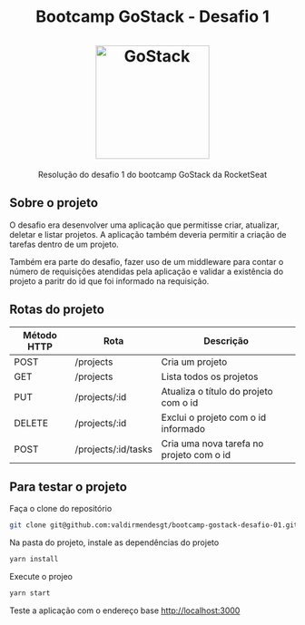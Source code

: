 <h1 align="center">
    <strong>Bootcamp GoStack - Desafio 1</strong>
    <br />
    <br />
    <img alt="GoStack" src="https://rocketseat-cdn.s3-sa-east-1.amazonaws.com/bootcamp-header.png" width="200px" />
</h1>

<p align="center">
  Resolução do desafio 1 do bootcamp GoStack da RocketSeat
</p>

## Sobre o projeto

O desafio era desenvolver uma aplicação que permitisse criar, atualizar, deletar
e listar projetos. A aplicação também deveria permitir a criação de tarefas dentro de um projeto.

Também era parte do desafio, fazer uso de um middleware para contar o número de requisições atendidas pela aplicação e validar a existência do projeto a paritr
do id que foi informado na requisição.

## Rotas do projeto

|Método HTTP|         Rota        |            Descrição                     |
|-----------|---------------------|------------------------------------------|
| POST      | /projects           | Cria um projeto                          |
| GET       | /projects           | Lista todos os projetos                  |
| PUT       | /projects/:id       | Atualiza o título do projeto com o id    |
| DELETE    | /projects/:id       | Exclui o projeto com o id informado      |
| POST      | /projects/:id/tasks | Cria uma nova tarefa no projeto com o id |

## Para testar o projeto

Faça o clone do repositório
```bash
git clone git@github.com:valdirmendesgt/bootcamp-gostack-desafio-01.git
```

Na pasta do projeto, instale as dependências do projeto
```bash
yarn install
```

Execute o projeo
```bash
yarn start
```

Teste a aplicação com o endereço base [http://localhost:3000](http://localhost:3000)